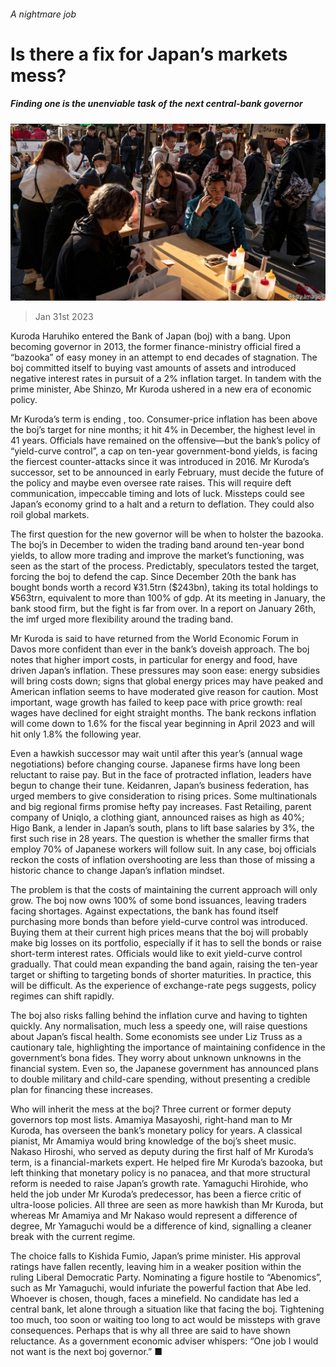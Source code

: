 ###### A nightmare job

# Is there a fix for Japan’s markets mess? 

##### Finding one is the unenviable task of the next central-bank governor 

![image](images/20230204_FNP501.jpg) 

> Jan 31st 2023 

Kuroda Haruhiko entered the Bank of Japan (boj) with a bang. Upon becoming governor in 2013, the former finance-ministry official fired a “bazooka” of easy money in an attempt to end decades of stagnation. The boj committed itself to buying vast amounts of assets and introduced negative interest rates in pursuit of a 2% inflation target. In tandem with the prime minister, Abe Shinzo, Mr Kuroda ushered in a new era of economic policy. 

Mr Kuroda’s term is ending , too. Consumer-price inflation has been above the boj’s target for nine months; it hit 4% in December, the highest level in 41 years. Officials have remained on the offensive—but the bank’s policy of “yield-curve control”, a cap on ten-year government-bond yields, is facing the fiercest counter-attacks since it was introduced in 2016. Mr Kuroda’s successor, set to be announced in early February, must decide the future of the policy and maybe even oversee rate raises. This will require deft communication, impeccable timing and lots of luck. Missteps could see Japan’s economy grind to a halt and a return to deflation. They could also roil global markets. 

The first question for the new governor will be when to holster the bazooka. The boj’s  in December to widen the trading band around ten-year bond yields, to allow more trading and improve the market’s functioning, was seen as the start of the process. Predictably, speculators tested the target, forcing the boj to defend the cap. Since December 20th the bank has bought bonds worth a record ¥31.5trn ($243bn), taking its total holdings to ¥563trn, equivalent to more than 100% of gdp. At its meeting in January, the bank stood firm, but the fight is far from over. In a report on January 26th, the imf urged more flexibility around the trading band. 

Mr Kuroda is said to have returned from the World Economic Forum in Davos more confident than ever in the bank’s doveish approach. The boj notes that higher import costs, in particular for energy and food, have driven Japan’s inflation. These pressures may soon ease: energy subsidies will bring costs down; signs that global energy prices may have peaked and American inflation seems to have moderated give reason for caution. Most important, wage growth has failed to keep pace with price growth: real wages have declined for eight straight months. The bank reckons inflation will come down to 1.6% for the fiscal year beginning in April 2023 and will hit only 1.8% the following year. 

Even a hawkish successor may wait until after this year’s  (annual wage negotiations) before changing course. Japanese firms have long been reluctant to raise pay. But in the face of protracted inflation, leaders have begun to change their tune. Keidanren, Japan’s business federation, has urged members to give consideration to rising prices. Some multinationals and big regional firms promise hefty pay increases. Fast Retailing, parent company of Uniqlo, a clothing giant, announced raises as high as 40%; Higo Bank, a lender in Japan’s south, plans to lift base salaries by 3%, the first such rise in 28 years. The question is whether the smaller firms that employ 70% of Japanese workers will follow suit. In any case, boj officials reckon the costs of inflation overshooting are less than those of missing a historic chance to change Japan’s inflation mindset.

The problem is that the costs of maintaining the current approach will only grow. The boj now owns 100% of some bond issuances, leaving traders facing shortages. Against expectations, the bank has found itself purchasing more bonds than before yield-curve control was introduced. Buying them at their current high prices means that the boj will probably make big losses on its portfolio, especially if it has to sell the bonds or raise short-term interest rates. Officials would like to exit yield-curve control gradually. That could mean expanding the band again, raising the ten-year target or shifting to targeting bonds of shorter maturities. In practice, this will be difficult. As the experience of exchange-rate pegs suggests, policy regimes can shift rapidly. 

The boj also risks falling behind the inflation curve and having to tighten quickly. Any normalisation, much less a speedy one, will raise questions about Japan’s fiscal health. Some economists see  under Liz Truss as a cautionary tale, highlighting the importance of maintaining confidence in the government’s bona fides. They worry about unknown unknowns in the financial system. Even so, the Japanese government has announced plans to double military and child-care spending, without presenting a credible plan for financing these increases. 

Who will inherit the mess at the boj? Three current or former deputy governors top most lists. Amamiya Masayoshi, right-hand man to Mr Kuroda, has overseen the bank’s monetary policy for years. A classical pianist, Mr Amamiya would bring knowledge of the boj’s sheet music. Nakaso Hiroshi, who served as deputy during the first half of Mr Kuroda’s term, is a financial-markets expert. He helped fire Mr Kuroda’s bazooka, but left thinking that monetary policy is no panacea, and that more structural reform is needed to raise Japan’s growth rate. Yamaguchi Hirohide, who held the job under Mr Kuroda’s predecessor, has been a fierce critic of ultra-loose policies. All three are seen as more hawkish than Mr Kuroda, but whereas Mr Amamiya and Mr Nakaso would represent a difference of degree, Mr Yamaguchi would be a difference of kind, signalling a cleaner break with the current regime. 

The choice falls to Kishida Fumio, Japan’s prime minister. His approval ratings have fallen recently, leaving him in a weaker position within the ruling Liberal Democratic Party. Nominating a figure hostile to “Abenomics”, such as Mr Yamaguchi, would infuriate the powerful faction that Abe led. Whoever is chosen, though, faces a minefield. No candidate has led a central bank, let alone through a situation like that facing the boj. Tightening too much, too soon or waiting too long to act would be missteps with grave consequences. Perhaps that is why all three are said to have shown reluctance. As a government economic adviser whispers: “One job I would not want is the next boj governor.” ■


